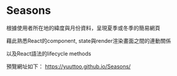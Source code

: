 # Seasons
根據使用者所在地的緯度與月份資料，呈現夏季或冬季的簡易網頁

藉此熟悉React的component, state與render渲染畫面之間的連動關係

以及React語法的lifecycle methods

預覽網址如下：
https://yuuttoo.github.io/Seasons/
